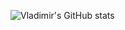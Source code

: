 ![Vladimir's GitHub stats](https://github-readme-stats.vercel.app/api?username=ardonplay&show_icons=true&icon_color=c90404&title_color=c90404&text_color=1a1616&bg_color=45,c90404,1a1616)

